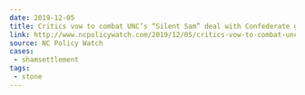 ```yaml
---
date: 2019-12-05
title: Critics vow to combat UNC’s “Silent Sam” deal with Confederate group
link: http://www.ncpolicywatch.com/2019/12/05/critics-vow-to-combat-uncs-silent-sam-deal-with-confederate-group/
source: NC Policy Watch
cases:
 - shamsettlement
tags:
 - stone
---
```

